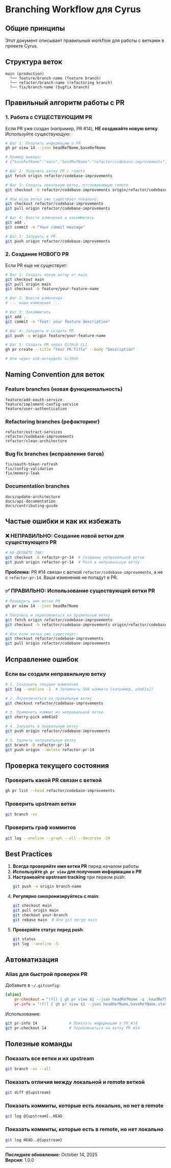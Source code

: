 # Branching Workflow для Cyrus

## Общие принципы

Этот документ описывает правильный workflow для работы с ветками в проекте Cyrus.

## Структура веток

```
main (production)
  └── feature/branch-name (feature branch)
  └── refactor/branch-name (refactoring branch)
  └── fix/branch-name (bugfix branch)
```

## Правильный алгоритм работы с PR

### 1. Работа с СУЩЕСТВУЮЩИМ PR

Если PR уже создан (например, PR #14), **НЕ создавайте новую ветку**. Используйте существующую:

```bash
# Шаг 1: Получить информацию о PR
gh pr view 14 --json headRefName,baseRefName

# Пример вывода:
# {"baseRefName":"main","headRefName":"refactor/codebase-improvements"}

# Шаг 2: Получить ветку PR с remote
git fetch origin refactor/codebase-improvements

# Шаг 3: Создать локальную ветку, отслеживающую remote
git checkout -b refactor/codebase-improvements origin/refactor/codebase-improvements

# Или если ветка уже существует локально:
git checkout refactor/codebase-improvements
git pull origin refactor/codebase-improvements

# Шаг 4: Внести изменения и закоммитить
git add .
git commit -m "Your commit message"

# Шаг 5: Запушить в PR
git push origin refactor/codebase-improvements
```

### 2. Создание НОВОГО PR

Если PR еще не существует:

```bash
# Шаг 1: Создать новую ветку от main
git checkout main
git pull origin main
git checkout -b feature/your-feature-name

# Шаг 2: Внести изменения
# ... ваши изменения ...

# Шаг 3: Закоммитить
git add .
git commit -m "feat: your feature description"

# Шаг 4: Запушить и создать PR
git push -u origin feature/your-feature-name

# Шаг 5: Создать PR через GitHub CLI
gh pr create --title "Your PR Title" --body "Description"

# Или через веб-интерфейс GitHub
```

## Naming Convention для веток

### Feature branches (новая функциональность)
```
feature/add-oauth-service
feature/implement-config-service
feature/user-authentication
```

### Refactoring branches (рефакторинг)
```
refactor/extract-services
refactor/codebase-improvements
refactor/clean-architecture
```

### Bug fix branches (исправление багов)
```
fix/oauth-token-refresh
fix/config-validation
fix/memory-leak
```

### Documentation branches
```
docs/update-architecture
docs/api-documentation
docs/contributing-guide
```

## Частые ошибки и как их избежать

### ❌ НЕПРАВИЛЬНО: Создание новой ветки для существующего PR

```bash
# НЕ ДЕЛАЙТЕ ТАК!
git checkout -b refactor-pr-14  # Создание неправильной ветки
git push origin refactor-pr-14  # Push в неправильную ветку
```

**Проблема:** PR #14 связан с веткой `refactor/codebase-improvements`, а не с `refactor-pr-14`. Ваши изменения не попадут в PR.

### ✅ ПРАВИЛЬНО: Использование существующей ветки PR

```bash
# Проверить имя ветки PR
gh pr view 14 --json headRefName

# Получить и переключиться на правильную ветку
git fetch origin refactor/codebase-improvements
git checkout -b refactor/codebase-improvements origin/refactor/codebase-improvements

# Или если ветка уже существует:
git checkout refactor/codebase-improvements
git pull origin refactor/codebase-improvements
```

## Исправление ошибок

### Если вы создали неправильную ветку

```bash
# 1. Сохранить текущие изменения
git log --oneline -1  # Запомнить SHA коммита (например, ade61e2)

# 2. Переключиться на правильную ветку
git checkout refactor/codebase-improvements

# 3. Применить коммит из неправильной ветки
git cherry-pick ade61e2

# 4. Запушить в правильную ветку
git push origin refactor/codebase-improvements

# 5. Удалить неправильную ветку
git branch -D refactor-pr-14
git push origin --delete refactor-pr-14
```

## Проверка текущего состояния

### Проверить какой PR связан с веткой
```bash
gh pr list --head refactor/codebase-improvements
```

### Проверить upstream ветки
```bash
git branch -vv
```

### Проверить граф коммитов
```bash
git log --oneline --graph --all --decorate -20
```

## Best Practices

1. **Всегда проверяйте имя ветки PR** перед началом работы
2. **Используйте `gh pr view` для получения информации о PR**
3. **Настраивайте upstream tracking** при первом push:
   ```bash
   git push -u origin branch-name
   ```
4. **Регулярно синхронизируйтесь с main**:
   ```bash
   git checkout main
   git pull origin main
   git checkout your-branch
   git rebase main  # Или git merge main
   ```
5. **Проверяйте статус перед push**:
   ```bash
   git status
   git log --oneline -5
   ```

## Автоматизация

### Alias для быстрой проверки PR

Добавьте в `~/.gitconfig`:

```ini
[alias]
    pr-checkout = "!f() { gh pr view $1 --json headRefName -q .headRefName | xargs -I {} git checkout -b {} origin/{}; }; f"
    pr-info = "!f() { gh pr view $1 --json headRefName,baseRefName,state; }; f"
```

Использование:
```bash
git pr-info 14              # Показать информацию о PR #14
git pr-checkout 14          # Переключиться на ветку PR #14
```

## Полезные команды

### Показать все ветки и их upstream
```bash
git branch -vv --all
```

### Показать отличия между локальной и remote веткой
```bash
git diff @{upstream}
```

### Показать коммиты, которые есть локально, но нет в remote
```bash
git log @{upstream}..HEAD
```

### Показать коммиты, которые есть в remote, но нет локально
```bash
git log HEAD..@{upstream}
```

---

**Последнее обновление:** October 14, 2025  
**Версия:** 1.0.0
